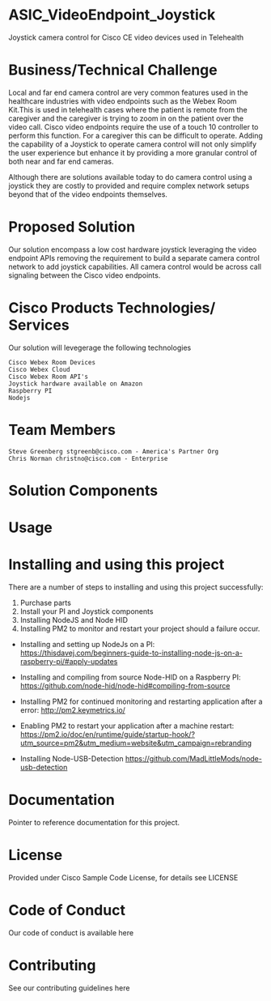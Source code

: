 # ASIC_VideoEndpoint_Joystick

Joystick camera control for Cisco CE video devices used in Telehealth

# Business/Technical Challenge

Local and far end camera control are very common features used in the healthcare industries with video endpoints such as the Webex Room Kit.This is used in telehealth cases where the patient is remote from the caregiver and the caregiver is trying to zoom in on the patient over the video call. Cisco video endpoints require the use of a touch 10 controller to perform this function. For a caregiver this can be difficult to operate. Adding the capability of a Joystick to operate camera control will not only simplify the user experience but enhance it by providing a more granular control of both near and far end cameras.

Although there are solutions available today to do camera control using a joystick they are costly to provided and require complex network setups beyond that of the video endpoints themselves.

# Proposed Solution

Our solution encompass a low cost hardware joystick leveraging the video endpoint APIs removing the requirement to build a separate camera control network to add joystick capabilities. All camera control would be across call signaling between the Cisco video endpoints.

# Cisco Products Technologies/ Services

Our solution will levegerage the following technologies

    Cisco Webex Room Devices
    Cisco Webex Cloud
    Cisco Webex Room API's
    Joystick hardware available on Amazon
    Raspberry PI
    Nodejs

# Team Members

    Steve Greenberg stgreenb@cisco.com - America's Partner Org
    Chris Norman christno@cisco.com - Enterprise

# Solution Components
# Usage

# Installing and using this project
There are a number of steps to installing and using this project successfully:

1. Purchase parts
2. Install your PI and Joystick components
3. Installing NodeJS and Node HID
4. Installing PM2 to monitor and restart your project should a failure occur.

* Installing and setting up NodeJs on a PI:
https://thisdavej.com/beginners-guide-to-installing-node-js-on-a-raspberry-pi/#apply-updates

* Installing and compiling from source Node-HID on a Raspberry PI:
https://github.com/node-hid/node-hid#compiling-from-source

* Installing PM2 for continued monitoring and restarting application after a error:
http://pm2.keymetrics.io/

* Enabling PM2 to restart your application after a machine restart:
https://pm2.io/doc/en/runtime/guide/startup-hook/?utm_source=pm2&utm_medium=website&utm_campaign=rebranding


* Installing Node-USB-Detection
https://github.com/MadLittleMods/node-usb-detection


# Documentation

Pointer to reference documentation for this project.
# License

Provided under Cisco Sample Code License, for details see LICENSE

# Code of Conduct

Our code of conduct is available here

# Contributing

See our contributing guidelines here

